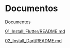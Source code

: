 # Documentos
Documentos

[01_Install_Flutter/README.md](01_Install_Flutter/README.md)

[02_Install_Dart/README.md](02_Install_Dart/README.md)
